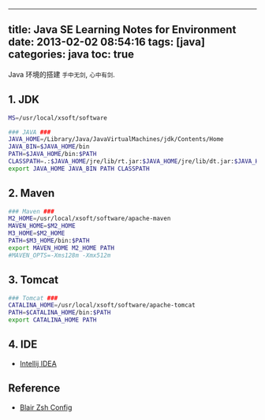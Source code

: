 
---
title: Java SE Learning Notes for Environment
date: 2013-02-02 08:54:16
tags: [java]
categories: java
toc: true
---

Java 环境的搭建 `手中无剑`, `心中有剑`.

<!-- more -->

## 1. JDK

```bash
MS=/usr/local/xsoft/software

### JAVA ###
JAVA_HOME=/Library/Java/JavaVirtualMachines/jdk/Contents/Home
JAVA_BIN=$JAVA_HOME/bin
PATH=$JAVA_HOME/bin:$PATH
CLASSPATH=.:$JAVA_HOME/jre/lib/rt.jar:$JAVA_HOME/jre/lib/dt.jar:$JAVA_HOME/jre/lib/tools.jar
export JAVA_HOME JAVA_BIN PATH CLASSPATH
```

## 2. Maven

```bash
### Maven ###
M2_HOME=/usr/local/xsoft/software/apache-maven
MAVEN_HOME=$M2_HOME
M3_HOME=$M2_HOME
PATH=$M3_HOME/bin:$PATH
export MAVEN_HOME M2_HOME PATH
#MAVEN_OPTS=-Xms128m -Xmx512m
```

## 3. Tomcat

```bash
### Tomcat ###
CATALINA_HOME=/usr/local/xsoft/software/apache-tomcat
PATH=$CATALINA_HOME/bin:$PATH
export CATALINA_HOME PATH
```

## 4. IDE

- [Intellij IDEA][2]

## Reference

- [Blair Zsh Config][1]

[1]: /2017/10/21/ops-zsh-config/
[2]: https://www.jetbrains.com/idea/
